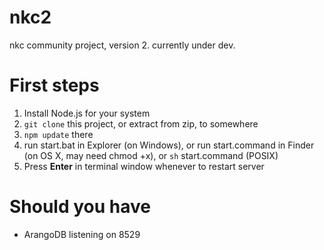 # nkc2
nkc community project, version 2.
currently under dev.

# First steps
  1. Install Node.js for your system
  2. `git clone` this project, or extract from zip, to somewhere
  3. `npm update` there
  4. run start.bat in Explorer (on Windows), or run start.command in Finder (on OS X, may need chmod +x), or `sh` start.command (POSIX)
  5. Press **Enter** in terminal window whenever to restart server

# Should you have
- ArangoDB listening on 8529
